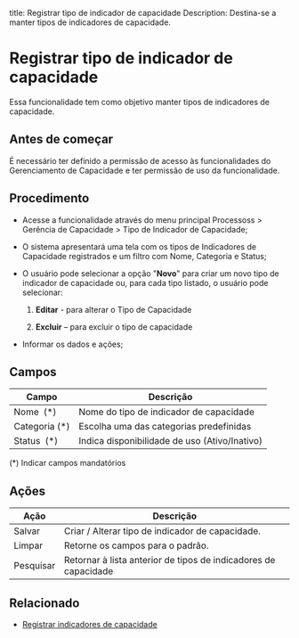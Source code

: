 title: Registrar tipo de indicador de capacidade 
Description: Destina-se a manter tipos de indicadores de capacidade.

# Registrar tipo de indicador de capacidade

Essa funcionalidade tem como objetivo manter tipos de indicadores de capacidade.

## Antes de começar

É necessário ter definido a permissão de acesso às funcionalidades do Gerenciamento de Capacidade e ter permissão de uso da funcionalidade.

## Procedimento

-   Acesse a funcionalidade através do menu principal Processoss \> Gerência de Capacidade \> Tipo de Indicador de Capacidade;

-   O sistema apresentará uma tela com os tipos de Indicadores de Capacidade registrados e um filtro com Nome, Categoria e Status;

-   O usuário pode selecionar a opção "**Novo**" para criar um novo tipo de indicador de capacidade ou, para cada tipo listado, o usuário pode selecionar:

    1.  **Editar** - para alterar o Tipo de Capacidade

    2.  **Excluir** – para excluir o tipo de capacidade

-   Informar os dados e ações;

## Campos


| Campo         | Descrição                                                                                    |
|---------------|----------------------------------------------------------------------------------------------|
| Nome  (*)     | Nome do tipo de indicador de capacidade                                                      |
| Categoria (*) | Escolha uma das categorias predefinidas                                                      |
| Status  (*)   | Indica disponibilidade de uso (Ativo/Inativo)                                                |

(*) Indicar campos mandatórios

## Ações

| Ação       | Descrição                                                       |
|------------|-----------------------------------------------------------------|
| Salvar     | Criar / Alterar tipo de indicador de capacidade.                |
| Limpar     | Retorne os campos para o padrão.                                |
| Pesquisar  | Retornar à lista anterior de tipos de indicadores de capacidade |

## Relacionado

- [Registrar indicadores de capacidade](/pt-br/citsmart-platform-9/processes/capacity/use/register-capacity-indicators.html)
